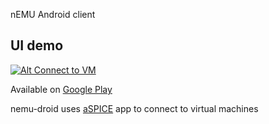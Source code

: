 nEMU Android client

## UI demo
[![Alt Connect to VM](https://img.youtube.com/vi/CG79Iev0FL4/1.jpg)](https://www.youtube.com/watch?v=CG79Iev0FL4)

Available on [Google Play](https://play.google.com/store/apps/details?id=nemutui.com.github.nemu_droid)

nemu-droid uses 
[aSPICE](https://play.google.com/store/apps/details?id=com.iiordanov.freeaSPICE)
app to connect to virtual machines

